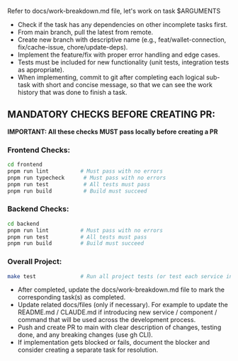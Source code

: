 Refer to docs/work-breakdown.md file, let's work on task $ARGUMENTS

- Check if the task has any dependencies on other incomplete tasks first.
- From main branch, pull the latest from remote.
- Create new branch with descriptive name (e.g., feat/wallet-connection, fix/cache-issue, chore/update-deps).
- Implement the feature/fix with proper error handling and edge cases.
- Tests must be included for new functionality (unit tests, integration tests as appropriate).
- When implementing, commit to git after completing each logical sub-task with short and concise message, so that we can see the work history that was done to finish a task.

## MANDATORY CHECKS BEFORE CREATING PR:
**IMPORTANT: All these checks MUST pass locally before creating a PR**

### Frontend Checks:
```bash
cd frontend
pnpm run lint          # Must pass with no errors
pnpm run typecheck      # Must pass with no errors  
pnpm run test           # All tests must pass
pnpm run build          # Build must succeed
```

### Backend Checks:
```bash
cd backend
pnpm run lint          # Must pass with no errors
pnpm run test          # All tests must pass
pnpm run build         # Build must succeed
```

### Overall Project:
```bash
make test              # Run all project tests (or test each service individually above)
```

- After completed, update the docs/work-breakdown.md file to mark the corresponding task(s) as completed.
- Update related docs/files (only if necessary). For example to update the README.md / CLAUDE.md if introducing new service / component / command that will be used across the development process.
- Push and create PR to main with clear description of changes, testing done, and any breaking changes (use gh CLI).
- If implementation gets blocked or fails, document the blocker and consider creating a separate task for resolution.